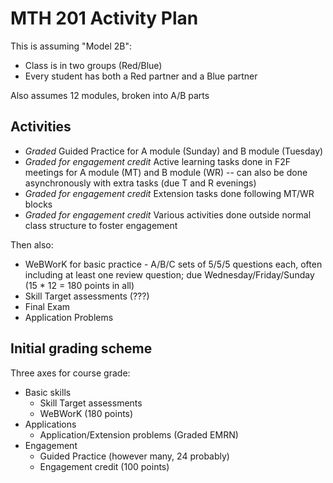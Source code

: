# MTH 201 Activity Plan 

This is assuming "Model 2B": 

- Class is in two groups (Red/Blue) 
- Every student has both a Red partner and a Blue partner 

Also assumes 12 modules, broken into A/B parts 

## Activities

- *Graded* Guided Practice for A module (Sunday) and B module (Tuesday) 
- *Graded for engagement credit* Active learning tasks done in F2F meetings for A module (MT) and B module (WR) -- can also be done asynchronously with extra tasks (due T and R evenings) 
- *Graded for engagement credit* Extension tasks done following MT/WR blocks 
- *Graded for engagement credit* Various activities done outside normal class structure to foster engagement 

Then also: 
- WeBWorK for basic practice - A/B/C sets of 5/5/5 questions each, often including at least one review question; due Wednesday/Friday/Sunday (15 * 12 = 180 points in all) 
- Skill Target assessments (???) 
- Final Exam 
- Application Problems 




## Initial grading scheme 

Three axes for course grade:

+ Basic skills
  + Skill Target assessments 
  + WeBWorK  (180 points)
+ Applications
  + Application/Extension problems (Graded EMRN)
+ Engagement 
  + Guided Practice (however many, 24 probably) 
  + Engagement credit (100 points)
